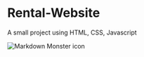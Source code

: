 # Rental-Website
A small project using HTML, CSS, Javascript

<img src="D:\SRM\pic1.jpeg"
     alt="Markdown Monster icon"
     style="float: left; margin-right: 10px;" />
